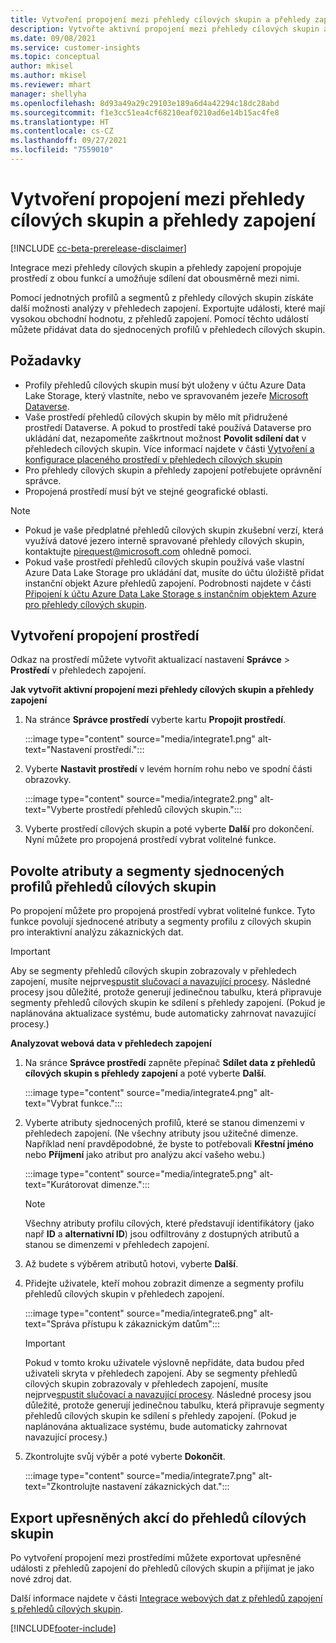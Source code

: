 ```yaml
---
title: Vytvoření propojení mezi přehledy cílových skupin a přehledy zapojení
description: Vytvořte aktivní propojení mezi přehledy cílových skupin a přehledy zapojení, abyste povolili obousměrné sdílení dat.
ms.date: 09/08/2021
ms.service: customer-insights
ms.topic: conceptual
author: mkisel
ms.author: mkisel
ms.reviewer: mhart
manager: shellyha
ms.openlocfilehash: 8d93a49a29c29103e189a6d4a42294c18dc28abd
ms.sourcegitcommit: f1e3cc51ea4cf68210eaf0210ad6e14b15ac4fe8
ms.translationtype: HT
ms.contentlocale: cs-CZ
ms.lasthandoff: 09/27/2021
ms.locfileid: "7559010"
---
```

# <a name="create-a-link-between-audience-insights-and-engagement-insights"></a>Vytvoření propojení mezi přehledy cílových skupin a přehledy zapojení

[!INCLUDE [cc-beta-prerelease-disclaimer](includes/cc-beta-prerelease-disclaimer.md)]

Integrace mezi přehledy cílových skupin a přehledy zapojení propojuje prostředí z obou funkcí a umožňuje sdílení dat obousměrně mezi nimi.

Pomocí jednotných profilů a segmentů z přehledy cílových skupin získáte další možnosti analýzy v přehledech zapojení. Exportujte události, které mají vysokou obchodní hodnotu, z přehledů zapojení. Pomocí těchto událostí můžete přidávat data do sjednocených profilů v přehledech cílových skupin.

## <a name="prerequisites"></a>Požadavky

- Profily přehledů cílových skupin musí být uloženy v účtu Azure Data Lake Storage, který vlastníte, nebo ve spravovaném jezeře [Microsoft Dataverse](/powerapps/maker/data-platform/data-platform-intro.md). 
- Vaše prostředí přehledů cílových skupin by mělo mít přidružené prostředí Dataverse. A pokud to prostředí také používá Dataverse pro ukládání dat, nezapomeňte zaškrtnout možnost **Povolit sdílení dat** v přehledech cílových skupin. Více informací najdete v části [Vytvoření a konfigurace placeného prostředí v přehledech cílových skupin](../audience-insights/get-started-paid.md)
- Pro přehledy cílových skupin a přehledy zapojení potřebujete oprávnění správce.
- Propojená prostředí musí být ve stejné geografické oblasti.

> [!NOTE]
> - Pokud je vaše předplatné přehledů cílových skupin zkušební verzí, která využívá datové jezero interně spravované přehledy cílových skupin, kontaktujte [pirequest@microsoft.com](mailto:pirequest@microsoft.com) ohledně pomoci. 
> - Pokud vaše prostředí přehledů cílových skupin používá vaše vlastní Azure Data Lake Storage pro ukládání dat, musíte do účtu úložiště přidat instanční objekt Azure přehledů zapojení. Podrobnosti najdete v části [Připojení k účtu Azure Data Lake Storage s instančním objektem Azure pro přehledy cílových skupin](../audience-insights/connect-service-principal.md). 


## <a name="create-an-environment-link"></a>Vytvoření propojení prostředí

Odkaz na prostředí můžete vytvořit aktualizací nastavení **Správce** > **Prostředí** v přehledech zapojení.

**Jak vytvořit aktivní propojení mezi přehledy cílových skupin a přehledy zapojení**

1. Na stránce **Správce prostředí** vyberte kartu **Propojit prostředí**.

    :::image type="content" source="media/integrate1.png" alt-text="Nastavení prostředí.":::

1. Vyberte **Nastavit prostředí** v levém horním rohu nebo ve spodní části obrazovky.

     :::image type="content" source="media/integrate2.png" alt-text="Vyberte prostředí přehledů cílových skupin.":::

1. Vyberte prostředí cílových skupin a poté vyberte **Další** pro dokončení. Nyní můžete pro propojená prostředí vybrat volitelné funkce.
 
## <a name="enable-audience-insights-unified-profiles-attributes-and-segments"></a>Povolte atributy a segmenty sjednocených profilů přehledů cílových skupin

Po propojení můžete pro propojená prostředí vybrat volitelné funkce. Tyto funkce povolují sjednocené atributy a segmenty profilu z cílových skupin pro interaktivní analýzu zákaznických dat.

> [!IMPORTANT]
> Aby se segmenty přehledů cílových skupin zobrazovaly v přehledech zapojení, musíte nejprve[spustit slučovací a navazující procesy](../audience-insights/merge-entities.md). Následné procesy jsou důležité, protože generují jedinečnou tabulku, která připravuje segmenty přehledů cílových skupin ke sdílení s přehledy zapojení. (Pokud je naplánována aktualizace systému, bude automaticky zahrnovat navazující procesy.)

**Analyzovat webová data v přehledech zapojení**

1. Na sránce **Správce prostředí** zapněte přepínač **Sdílet data z přehledů cílových skupin s přehledy zapojení** a poté vyberte **Další**.

    :::image type="content" source="media/integrate4.png" alt-text="Vybrat funkce.":::

1. Vyberte atributy sjednocených profilů, které se stanou dimenzemi v přehledech zapojení. (Ne všechny atributy jsou užitečné dimenze. Například není pravděpodobné, že byste to potřebovali **Křestní jméno** nebo **Příjmení** jako atribut pro analýzu akcí vašeho webu.)

    :::image type="content" source="media/integrate5.png" alt-text="Kurátorovat dimenze.":::

   >[!NOTE]
   > Všechny atributy profilu cílových, které představují identifikátory (jako např **ID** a **alternativní ID**) jsou odfiltrovány z dostupných atributů a stanou se dimenzemi v přehledech zapojení.

1. Až budete s výběrem atributů hotovi, vyberte **Další**.
1. Přidejte uživatele, kteří mohou zobrazit dimenze a segmenty profilu přehledů cílových skupin v přehledech zapojení.

    :::image type="content" source="media/integrate6.png" alt-text="Správa přístupu k zákaznickým datům":::

   > [!IMPORTANT]
   > Pokud v tomto kroku uživatele výslovně nepřidáte, data budou před uživateli skryta v přehledech zapojení.
   > Aby se segmenty přehledů cílových skupin zobrazovaly v přehledech zapojení, musíte nejprve[spustit slučovací a navazující procesy](../audience-insights/merge-entities.md). Následné procesy jsou důležité, protože generují jedinečnou tabulku, která připravuje segmenty přehledů cílových skupin ke sdílení s přehledy zapojení. (Pokud je naplánována aktualizace systému, bude automaticky zahrnovat navazující procesy.)

1. Zkontrolujte svůj výběr a poté vyberte **Dokončit**.

    :::image type="content" source="media/integrate7.png" alt-text="Zkontrolujte nastavení zákaznických dat.":::

## <a name="export-refined-events-to-audience-insights"></a>Export upřesněných akcí do přehledů cílových skupin

Po vytvoření propojení mezi prostředími můžete exportovat upřesněné události z přehledů zapojení do přehledů cílových skupin a přijímat je jako nové zdroj dat. 

Další informace najdete v části [Integrace webových dat z přehledů zapojení s přehledů cílových skupin](../audience-insights/integrate-engagement-insights.md).

<!--
## Share engagement insights refined events with audience insights

After you create a link between environments, a new option becomes available for you to share [refined events](refined-events.md) with audience insights.

Consider the following when creating refined events for audience insights: 

- Provide a meaningful name for the refined event. It will be used as an activity name in audience insights.
- Select at least the following properties to create an activity in audience insights: 
    - Signal.Action.Name indicates the activity details.
    - Signal.User.Id maps with the customer ID.
    - Signal.View.Uri is a web address as a basis for segments or measures.
    - Signal.Export.Id is a primary key for events.
    - Signal.Timestamp determines the date and time for the activity.

To share refined events:

1. From the engagement insights menu, select **Data** and then select the **Events** tab.
2. On the **Action** menu, select **Share as activity**.

    :::image type="content" source="media/integrate8.png" alt-text="Data shared events settings.":::

3. You can view and stop actively shared events on the **Export and Sharing** tab.
4. -- per Michael K, we need a mock here (Mukesh needs to update to reflect what happens in AUI once a user shares a refined event (i.e. no longer AUI, data wrangler needs to go discover data in the storage, the shared event is available as a DS and entity, correct?)

### Attach refined events shared as activities to unified profiles in audience insights

You can bring customer web activity data from engagement insights into audience insights. In addition to transactional, demographic, or behavioral data, you can view activities on the web in unified customer profiles. You can then use these profiles to get insights such as segments, measures, and predictions for audience activation.

Follow the steps in [data unification](../audience-insights/data-unification.md) to map, match, and merge website authentication information to unified profiles in audience insights.

You can also share refined events that are now available in audience insights, identified as data sources and entities. 

Next, you can relate event data from engagement insights as unified activities in customer profiles.

### Relate refined event data as an activity of a customer profile

After unifying the data, you can configure the activity for the customer profile. For more information, go to [Customer activities](../audience-insights/activities.md).

:::image type="content" source="media/web-event-activity.png" alt-text="Activities page with expanded Edit activity pane.":::

Next, configure the new activity by using mapping elements: 

- **Primary Key**: Signal.Export.Id, a unique ID that is available for every event record in engagement insights. This property is automatically generated.

- **Timestamp**: Signal.Timestamp in the event property.

- **Event**: Signal.Name, the event name that you want to track.

- **Web address**: Signal.View.Uri that refers to the URI of the page that created the event.

- **Details**: Signal.Action.Name to represent the information to associate with the event. The selected property in this case indicates that the event is for email promotion.

- **Activity type**: In this example, we choose the existing activity type WebLog. This selection is a useful filter option to run prediction models or create segments based on this activity type.

- **Set up relationship**: This important setting ties the activity to existing customer profiles. **Signal.User.Id** is the identifier configured in the SDK to be collected. It relates to the user ID in other data sources that are configured in audience insights. 

This example configures the relationship between Signal.User.Id and RetailCustomers:CustomerRetailId, which is the primary key that was identified in the map step of the data unification process.

After processing the activities, you can review customer records and open a customer card to see activities from engagement insights in the timeline. 

> [!TIP]
> To find a customer ID that has an engagement insights activity, go to **Entities** and preview the data for the UnifiedActivity entity. **ActivityTypeDisplay = WebLog** contains the engagement insights activity configured in the preceding example. Copy the customer ID for one of those records and search<!--note from editor: Edit okay? I couldn't quite follow this.-- > for that ID on the **Customers** page.

--> 

[!INCLUDE[footer-include](../includes/footer-banner.md)]
